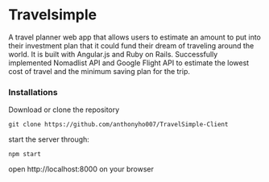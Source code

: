 # Travelsimple

A travel planner web app that allows users to estimate an amount to put into their investment plan that it could fund their dream of traveling around the world. It is built with Angular.js and Ruby on Rails. Successfully implemented Nomadlist API and Google Flight API to estimate the lowest cost of travel and the minimum saving plan for the trip.

### Installations

Download or clone the repository

    git clone https://github.com/anthonyho007/TravelSimple-Client

start the server through:

    npm start

open http://localhost:8000 on your browser